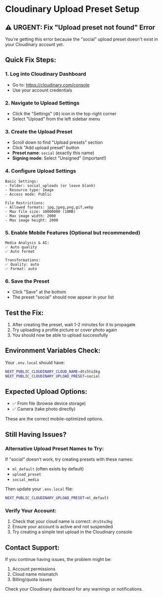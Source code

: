 # Cloudinary Upload Preset Setup

## ⚠️ URGENT: Fix "Upload preset not found" Error

You're getting this error because the "social" upload preset doesn't exist in your Cloudinary account yet.

## Quick Fix Steps:

### 1. **Log into Cloudinary Dashboard**
   - Go to: https://cloudinary.com/console
   - Use your account credentials

### 2. **Navigate to Upload Settings**
   - Click the "Settings" (⚙️) icon in the top-right corner
   - Select "Upload" from the left sidebar menu

### 3. **Create the Upload Preset**
   - Scroll down to find "Upload presets" section
   - Click "Add upload preset" button
   - **Preset name**: `social` (exactly this name)
   - **Signing mode**: Select "Unsigned" (important!)

### 4. **Configure Upload Settings**
   ```
   Basic Settings:
   - Folder: social_uploads (or leave blank)
   - Resource type: Image
   - Access mode: Public
   
   File Restrictions:
   - Allowed formats: jpg,jpeg,png,gif,webp
   - Max file size: 10000000 (10MB)
   - Max image width: 2000
   - Max image height: 2000
   ```

### 5. **Enable Mobile Features** (Optional but recommended)
   ```
   Media Analysis & AI:
   ✅ Auto quality
   ✅ Auto format
   
   Transformations:
   ✅ Quality: auto
   ✅ Format: auto
   ```

### 6. **Save the Preset**
   - Click "Save" at the bottom
   - The preset "social" should now appear in your list

## Test the Fix:
1. After creating the preset, wait 1-2 minutes for it to propagate
2. Try uploading a profile picture or cover photo again
3. You should now be able to upload successfully

## Environment Variables Check:
Your `.env.local` should have:
```bash
NEXT_PUBLIC_CLOUDINARY_CLOUD_NAME=dts5to3kg
NEXT_PUBLIC_CLOUDINARY_UPLOAD_PRESET=social
```

## Expected Upload Options:
- ✅ From file (browse device storage)
- ✅ Camera (take photo directly)

These are the correct mobile-optimized options.

## Still Having Issues?

### Alternative Upload Preset Names to Try:
If "social" doesn't work, try creating presets with these names:
- `ml_default` (often exists by default)
- `upload_preset`
- `social_media`

Then update your `.env.local` file:
```bash
NEXT_PUBLIC_CLOUDINARY_UPLOAD_PRESET=ml_default
```

### Verify Your Account:
1. Check that your cloud name is correct: `dts5to3kg`
2. Ensure your account is active and not suspended
3. Try creating a simple test upload in the Cloudinary console

## Contact Support:
If you continue having issues, the problem might be:
1. Account permissions
2. Cloud name mismatch
3. Billing/quota issues

Check your Cloudinary dashboard for any warnings or notifications.
